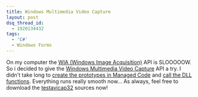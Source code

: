 ```yaml
---
title: Windows Multimedia Video Capture
layout: post
dsq_thread_id:
  - 1920134432
tags:
  - 'C#'
  - Windows Forms
---
```

On my computer the [WIA (Windows Image Acquisition)](http://msdn.microsoft.com/library/default.asp?url=/library/en-us/wia/wia/overviews/startpage.asp) API is SLOOOOOW. So i decided to give the [Windows Multimedia Video Capture](http://windowssdk.msdn.microsoft.com/en-us/library/ms713477(VS.80).aspx) API a try. I didn't take long to [create the prototypes in Managed Code](http://msdn.microsoft.com/library/default.asp?url=/library/en-us/cpguide/html/cpconcreatingprototypesinmanagedcode.asp) and [call the DLL functions](http://msdn.microsoft.com/library/en-us/cpguide/html/cpconcallingdllfunction.asp). Everything runs really smooth now... As always, feel free to download the [testavicap32](http://www.timvw.be/wp-content/code/csharp/testavicap32.zip) sources now!
